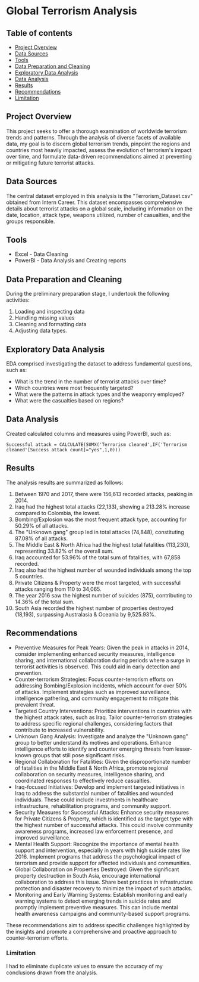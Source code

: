 # Global Terrorism Analysis

## Table of contents

- [Project Overview](#project-overview)
- [Data Sources](#data-sources)
- [Tools](#tools)
- [Data Preparation and Cleaning](#data-preparation-and-cleaning)
- [Exploratory Data Analysis](#exploratory-data-analysis)
- [Data Analysis](#data-analysis)
- [Results](#results)
- [Recommendations](#recommendations)
- [Limitation](#limitation)
  
## Project Overview

This project seeks to offer a thorough examination of worldwide terrorism trends and patterns. Through the analysis of diverse facets of available data, my goal is to discern global terrorism trends, pinpoint the regions and countries most heavily impacted, assess the evolution of terrorism's impact over time, and formulate data-driven recommendations aimed at preventing or mitigating future terrorist attacks.

## Data Sources

The central dataset employed in this analysis is the "Terrorism_Dataset.csv" obtained from Intern Career. This dataset encompasses comprehensive details about terrorist attacks on a global scale, including information on the date, location, attack type, weapons utilized, number of casualties, and the groups responsible.

## Tools

- Excel - Data Cleaning
- PowerBI - Data Analysis and Creating reports

## Data Preparation and Cleaning

During the preliminary preparation stage, I undertook the following activities:

1. Loading and inspecting data
2. Handling missing values
3. Cleaning and formatting data
4. Adjusting data types.

## Exploratory Data Analysis

EDA comprised investigating the dataset to address fundamental questions, such as:
- What is the trend in the number of terrorist attacks over time?
- Which countries were most frequently targeted?
- What were the patterns in attack types and the weaponry employed?
- What were the casualties based on regions?

## Data Analysis

Created calculated columns and measures using PowerBI, such as:

```Successful attack = CALCULATE(SUMX('Terrorism cleaned',IF('Terrorism cleaned'[Success attack count]="yes",1,0)))```


## Results

The analysis results are summarized as follows:
1. Between 1970 and 2017, there were 156,613 recorded attacks, peaking in 2014.
2. Iraq had the highest total attacks (22,133), showing a 213.28% increase compared to Colombia, the lowest.
3. Bombing/Explosion was the most frequent attack type, accounting for 50.29% of all attacks.
4. The "Unknown gang" group led in total attacks (74,848), constituting 87.08% of all attacks.
5. The Middle East & North Africa had the highest total fatalities (113,230), representing 33.82% of the overall sum.
6. Iraq accounted for 53.96% of the total sum of fatalities, with 67,858 recorded.
7. Iraq also had the highest number of wounded individuals among the top 5 countries.
8. Private Citizens & Property were the most targeted, with successful attacks ranging from 110 to 34,065.
9. The year 2016 saw the highest number of suicides (875), contributing to 14.36% of the total sum.
10. South Asia recorded the highest number of properties destroyed (18,193), surpassing Australasia & Oceania by 9,525.93%.

## Recommendations
- Preventive Measures for Peak Years: Given the peak in attacks in 2014, consider implementing enhanced security measures, intelligence sharing, and international collaboration during periods where a surge in terrorist activities is observed. This could aid in early detection and prevention.
- Counter-terrorism Strategies: Focus counter-terrorism efforts on addressing Bombing/Explosion incidents, which account for over 50% of attacks. Implement strategies such as improved surveillance, intelligence gathering, and community engagement to mitigate this prevalent threat.
- Targeted Country Interventions: Prioritize interventions in countries with the highest attack rates, such as Iraq. Tailor counter-terrorism strategies to address specific regional challenges, considering factors that contribute to increased vulnerability.
- Unknown Gang Analysis: Investigate and analyze the "Unknown gang" group to better understand its motives and operations. Enhance intelligence efforts to identify and counter emerging threats from lesser-known groups that still pose significant risks.
- Regional Collaboration for Fatalities: Given the disproportionate number of fatalities in the Middle East & North Africa, promote regional collaboration on security measures, intelligence sharing, and coordinated responses to effectively reduce casualties.
- Iraq-focused Initiatives: Develop and implement targeted initiatives in Iraq to address the substantial number of fatalities and wounded individuals. These could include investments in healthcare infrastructure, rehabilitation programs, and community support.
- Security Measures for Successful Attacks: Enhance security measures for Private Citizens & Property, which is identified as the target type with the highest number of successful attacks. This could involve community awareness programs, increased law enforcement presence, and improved surveillance.
- Mental Health Support: Recognize the importance of mental health support and intervention, especially in years with high suicide rates like 2016. Implement programs that address the psychological impact of terrorism and provide support for affected individuals and communities.
- Global Collaboration on Properties Destroyed: Given the significant property destruction in South Asia, encourage international collaboration to address this issue. Share best practices in infrastructure protection and disaster recovery to minimize the impact of such attacks.
- Monitoring and Early Warning Systems: Establish monitoring and early warning systems to detect emerging trends in suicide rates and promptly implement preventive measures. This can include mental health awareness campaigns and community-based support programs.

These recommendations aim to address specific challenges highlighted by the insights and promote a comprehensive and proactive approach to counter-terrorism efforts.

### Limitation
I had to eliminate duplicate values to ensure the accuracy of my conclusions drawn from the analysis.
